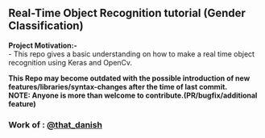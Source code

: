 ## Real-Time Object Recognition tutorial (Gender Classification)

**Project Motivation:-**  
    - This repo gives a basic understanding on how to make a real time object recognition using Keras and OpenCv.  

**This Repo may become outdated with the possible introduction of new features/libraries/syntax-changes after the time of last commit.**  
**NOTE: Anyone is more than welcome to contribute.(PR/bugfix/additional feature)**

### Work of : [@that_danish](https://github.com/thatdanish/)
    

